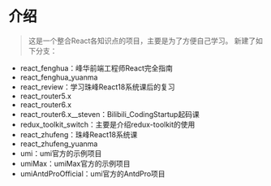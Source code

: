 # 介绍
>这是一个整合React各知识点的项目，主要是为了方便自己学习。
新建了如下分支：
- react_fenghua：峰华前端工程师React完全指南
- react_fenghua_yuanma
- react_review：学习珠峰React18系统课后的复习
- react_router5.x
- react_router6.x
- react_router6.x__steven：Bilibili_CodingStartup起码课
- redux_toolkit_switch：主要是介绍redux-toolkit的使用
- react_zhufeng：珠峰React18系统课
- react_zhufeng_yuanma
- umi：umi官方的示例项目
- umiMax：umiMax官方的示例项目
- umiAntdProOfficial：umi官方的AntdPro项目